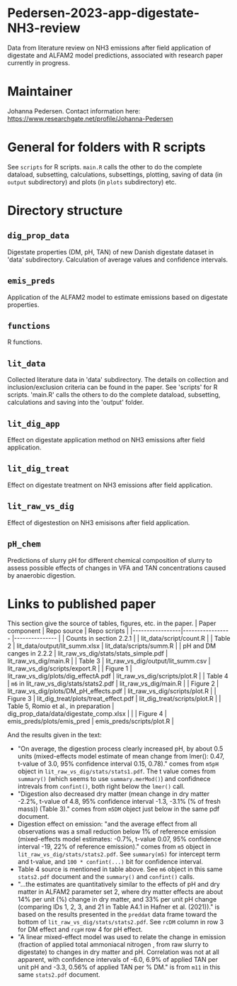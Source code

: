 # Pedersen-2023-app-digestate-NH3-review
Data from literature review on NH3 emissions after field application of digestate and ALFAM2 model predictions, associated with research paper currently in progress. 

# Maintainer
Johanna Pedersen. Contact information here: https://www.researchgate.net/profile/Johanna-Pedersen 

# General for folders with R scripts
See `scripts` for R scripts. `main.R` calls the other to do the complete dataload, subsetting, calculations, subsettings, plotting, saving of data (in `output` subdirectory) and plots (in `plots` subdirectory) etc.

# Directory structure 
## `dig_prop_data`
Digestate properties (DM, pH, TAN) of new Danish digestate dataset in 'data' subdirectory. Calculation of average values and confidence intervals. 

## `emis_preds`
Application of the ALFAM2 model to estimate emissions based on digestate properties. 

## `functions`
R functions. 

## `lit_data`
Collected literature data in 'data' subdirectory. The details on collection and inclusion/exclusion criteria can be found in the paper. See 'scripts' for R scripts. 'main.R' calls the others to do the complete dataload, subsetting, calculations and saving into the 'output' folder. 

## `lit_dig_app`
Effect on digestate application method on NH3 emissions after field application. 

## `lit_dig_treat`
Effect on digestate treatment on NH3 emissions after field application. 

## `lit_raw_vs_dig`
Effect of digestestion on NH3 emisisons after field application. 

## `pH_chem`
Predictions of slurry pH for different chemical composition of slurry to assess possible effects of changes in VFA and TAN concentrations caused by anaerobic digestion.

# Links to published paper 
This section give the source of tables, figures, etc. in the paper. 
| Paper component |  Repo source                             |  Repo scripts             |
|-----------------|-----------------                         |---------------            |
| Counts in section 2.2.1 |                                  | lit_data/script/count.R    |
|   Table 2       |  lit_data/output/lit_summ.xlsx           | lit_data/scripts/summ.R      |
| pH and DM canges in 2.2.2 | lit_raw_vs_dig/stats/stats_simple.pdf  |  lit_raw_vs_dig/main.R   |
| Table 3  | lit_raw_vs_dig/output/lit_summ.csv    |  lit_raw_vs_dig/scripts/export.R     |
| Figure 1  | lit_raw_vs_dig/plots/dig_effectA.pdf    |  lit_raw_vs_dig/scripts/plot.R     |
| Table 4  |  `m6` in lit_raw_vs_dig/stats/stats2.pdf   |    lit_raw_vs_dig/main.R   |
| Figure 2  |  lit_raw_vs_dig/plots/DM_pH_effects.pdf   |    lit_raw_vs_dig/scripts/plot.R   |
| Figure 3  |  lit_dig_treat/plots/treat_effect.pdf   |  lit_dig_treat/scripts/plot.R     |
| Table 5, Romio et al., in preparation  |  dig_prop_data/data/digestate_comp.xlsx   |       |
| Figure 4  |   emis_preds/plots/emis_pred  |  emis_preds/scripts/plot.R     |

And the results given in the text:

* "On average, the digestion process clearly increased pH, by about 0.5 units (mixed-effects model estimate of mean change from lmer(): 0.47, t-value of 3.0, 95% confidence interval 0.15, 0.78)." comes from `m5pH` object in `lit_raw_vs_dig/stats/stats1.pdf`. The t value comes from `summary()` (which seems to use `summary.merMod()`) and confidnece intrevals from `confint()`, both right below the `lmer()` call.
* "Digestion also  decreased dry matter (mean change in dry matter -2.2%, t-value of 4.8, 95% confidence interval -1.3, -3.1% (% of fresh mass)) (Table 3)." comes from `m5DM` object just below in the same pdf document.
* Digestion effect on emission: "and the average effect from all observations was a small reduction below 1% of reference emission (mixed-effects model estimates: -0.7%, t-value 0.07, 95% confidence interval -19, 22% of reference emission)." comes from `m5` object in `lit_raw_vs_dig/stats/stats2.pdf`. See `summary(m5)` for intercept term and t-value, and `100 * confint(...)` bit for confidence interval.
* Table 4 source is mentioned in table above. See `m6` object in this same `stats2.pdf` document and the `summary()` and `confint()` calls.
* "...the estimates are quantitatively similar to the effects of pH and dry matter in ALFAM2 parameter set 2, where dry matter effects are about 14% per unit (%) change in dry matter, and 33% per unit pH change (comparing IDs 1, 2, 3, and 21 in Table A4.1 in Hafner et al. (2021))." is based on the results presented in the `preddat` data frame toward the bottom of `lit_raw_vs_dig/stats/stats2.pdf`. See `rcDM` column in row 3 for DM effect and `rcpH` row 4 for pH effect.
* "A linear mixed-effect model was used to relate the change in emission (fraction of applied total ammoniacal nitrogen , from raw slurry to digestate) to changes in dry matter and pH. Correlation was not at all apparent, with confidence intervals of -6.0, 6.9% of applied TAN per unit pH and -3.3, 0.56% of applied TAN per % DM." is from `m11` in this same `stats2.pdf` document.
